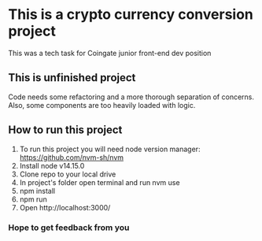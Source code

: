 # This is a crypto currency conversion project
This was a tech task for Coingate junior front-end dev position
## This is unfinished project
Code needs some refactoring and a more thorough separation of concerns. Also, some components are too heavily loaded with logic.
## How to run this project
1. To run this project you will need node version manager: https://github.com/nvm-sh/nvm 
2. Install node v14.15.0
3. Clone repo to your local drive
4. In project's folder open terminal and run nvm use
5. npm install
6. npm run
7. Open http://localhost:3000/

### Hope to get feedback from you
